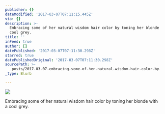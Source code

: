 ```yaml
---
publisher: {}
dateModified: '2017-03-07T07:11:15.445Z'
via: {}
description: >-
  Embracing some of her natural wisdom hair color by toning her blonde with a
  cool grey. 
title: ''
inFeed: true
author: []
datePublished: '2017-03-07T07:11:30.298Z'
starred: true
datePublishedOriginal: '2017-03-07T07:11:30.298Z'
sourcePath: >-
  _posts/2017-03-07-embracing-some-of-her-natural-wisdom-hair-color-by-toning-he.md
_type: Blurb

---
```

![](https://the-grid-user-content.s3-us-west-2.amazonaws.com/b08206fa-5a92-439e-9d22-5d263fc94536.jpg)

Embracing some of her natural wisdom hair color by toning her blonde with a cool grey.